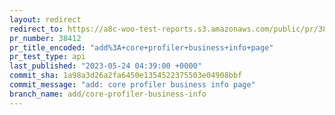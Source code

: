 ```yaml
---
layout: redirect
redirect_to: https://a8c-woo-test-reports.s3.amazonaws.com/public/pr/38412/api/index.html
pr_number: 38412
pr_title_encoded: "add%3A+core+profiler+business+info+page"
pr_test_type: api
last_published: "2023-05-24 04:39:00 +0000"
commit_sha: 1a98a3d26a2fa6450e1354522375503e04908bbf
commit_message: "add: core profiler business info page"
branch_name: add/core-profiler-business-info
---
```

